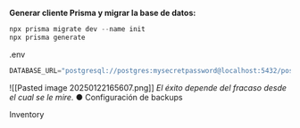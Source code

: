 **Generar cliente Prisma y migrar la base de datos:**
```powershell
npx prisma migrate dev --name init 
npx prisma generate
```
.env
```ts
DATABASE_URL="postgresql://postgres:mysecretpassword@localhost:5432/postgres?schema=public"
```

![[Pasted image 20250122165607.png]]
_El éxito depende del fracaso desde el cual se le mire._
● Configuración de backups



Inventory



